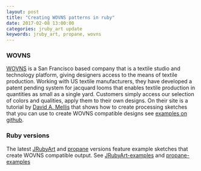 ```yaml
---
layout: post
title: "Creating WOVNS patterns in ruby"
date: 2017-02-08 13:00:00
categories: jruby_art update
keywords: jruby_art, propane, wovns
---
```

### WOVNS

[WOVNS][wovns] is a San Francisco based company that is a textile studio and technology platform, giving designers access to the means of textile production.  Working with US textile manufacturers, they have developed a patent pending system for jacquard looms that enables textile production in quantities as small as a single yard. Customers simply access our selection of colors and qualities, apply them to their own designs. On their site is a tutorial by [David A. Mellis][mellis] that shows how to create processing sketches that you can use to create WOVNS compatible designs see [examples on github][github].

### Ruby versions

The latest [JRubyArt][jruby_art] and [propane][propane] versions feature example sketches that create WOVNS compatible output. See [JRubyArt-examples][jruby_art_examples] and [propane-examples][examples]


[propane]:https://github.com/ruby-processing/propane
[jruby_art]:https://github.com/ruby-processing/JRubyArt
[examples]:https://github.com/ruby-processing/propane-examples/tree/master/examples/WOVNS
[jruby_art_examples]:https://github.com/ruby-processing/JRubyArt-examples/tree/master/examples/WOVNS
[mellis]:http://web.media.mit.edu/~mellis/
[wovns]:http://www.wovns.com
[github]:https://github.com/damellis/wovns-processing-examples
